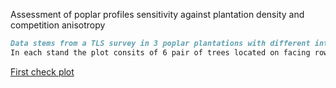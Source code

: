 Assessment of poplar profiles sensitivity against plantation density and competition anisotropy

```markdown
Data stems from a TLS survey in 3 poplar plantations with different inter-tree distances: 400, 450 and 500 cm
In each stand the plot consits of 6 pair of trees located on facing rows, 900 cm apart.

```

[First check plot](https://github.com/NuoroForestrySchool/TaperFunctionsPoplar/blob/master/figure/unnamed-chunk-2-1.png) 
